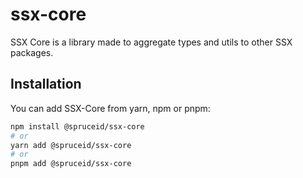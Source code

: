 # ssx-core

SSX Core is a library made to aggregate types and utils to other SSX packages.

## Installation

You can add SSX-Core from yarn, npm or pnpm:

```bash
npm install @spruceid/ssx-core
# or
yarn add @spruceid/ssx-core
# or
pnpm add @spruceid/ssx-core
```
